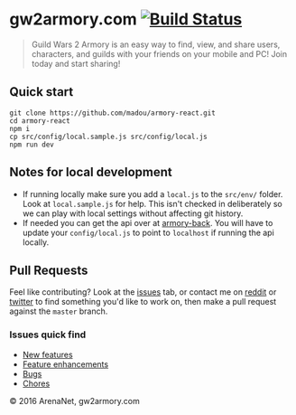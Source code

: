 # gw2armory.com [![Build Status](https://travis-ci.org/madou/armory-react.svg?branch=master)](https://travis-ci.org/madou/armory-react)

> Guild Wars 2 Armory is an easy way to find, view, and share users, characters, and guilds with your friends on your mobile and PC! Join today and start sharing!

## Quick start

```
git clone https://github.com/madou/armory-react.git
cd armory-react
npm i
cp src/config/local.sample.js src/config/local.js
npm run dev
```

## Notes for local development

- If running locally make sure you add a `local.js` to the `src/env/` folder. Look at `local.sample.js` for help. This isn't checked in deliberately so we can play with local settings without affecting git history.
- If needed you can get the api over at [armory-back](https://github.com/madou/armory-back). You will have to update your `config/local.js` to point to `localhost` if running the api locally.

## Pull Requests

Feel like contributing? Look at the [issues](https://github.com/madou/armory-react/issues) tab, or contact me on [reddit](https://www.reddit.com/r/gw2armory) or [twitter](https://twitter.com/itsmadou) to find something you'd like to work on, then make a pull request against the `master` branch.

### Issues quick find

- [New features](https://github.com/madou/armory-react/issues?q=is%3Aopen+is%3Aissue+label%3Afeature)
- [Feature enhancements](https://github.com/madou/armory-react/issues?q=is%3Aopen+is%3Aissue+label%3Aenhancement)
- [Bugs](https://github.com/madou/armory-react/issues?q=is%3Aopen+is%3Aissue+label%3Abug)
- [Chores](https://github.com/madou/armory-react/issues?q=is%3Aopen+is%3Aissue+label%3A%22help+wanted%22)

© 2016 ArenaNet, gw2armory.com
